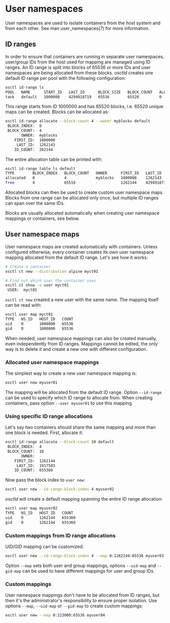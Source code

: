 # User namespaces
User namespaces are used to isolate containers from the host system and from
each other. See man user\_namespaces(7) for more information.

## ID ranges
In order to ensure that containers are running in separate user namespaces,
user/group IDs from the host used for mapping are managed using ID ranges.
An ID range is split into blocks of 65536 or more IDs and user namespaces
are being allocated from these blocks. *osctld* creates one default ID range
per pool with the following configuration:

```bash
osctl id-range ls
POOL   NAME      START_ID   LAST_ID      BLOCK_SIZE   BLOCK_COUNT   ALLOCATED   FREE
tank   default   1000000    4294918719   65536        65520         0          65520
```

This range starts from ID 1000000 and has 65520 blocks, i.e. 65520 unique maps
can be created. Blocks can be allocated as:

```bash
osctl id-range allocate --block-count 4 --owner myblocks default
 BLOCK_INDEX:  0
 BLOCK_COUNT:  4
       OWNER:  myblocks
    FIRST_ID:  1000000
     LAST_ID:  1262143
    ID_COUNT:  262144
```

The entire allocation table can be printed with:

```bash
osctl id-range table ls default
TYPE        BLOCK_INDEX   BLOCK_COUNT   OWNER      FIRST_ID   LAST_ID      ID_COUNT
allocated   0             4             myblocks   1000000    1262143      262144
free        4             65516         -          1262144    4294918719   4293656576
```

Allocated blocks can then be used to create custom user namespace maps. Blocks
from one range can be allocated only once, but multiple ID ranges can span over
the same IDs.

Blocks are usually allocated automatically when creating user namespace
mappings or containers, see below.

## User namespace maps
User namespace maps are created automatically with containers. Unless configured
otherwise, every container creates its own user namespace mapping allocated from
the default ID range. Let's see how it works:

```bash
# Create a container
osctl ct new --distribution alpine myct01

# Find out which user the container uses
osctl ct show -o user myct01
 USER:  myct01
```

`osctl ct new` created a new user with the same name. The mapping itself can be
read with:

```bash
osctl user map myct01
TYPE   NS_ID   HOST_ID   COUNT
uid    0       1000000   65536
gid    0       1000000   65536

```

When needed, user namespace mappings can also be created manually, even
independently from ID ranges. Mappings cannot be edited, the only way is to
delete it and create a new one with different configuration.

### Allocated user namespace mappings
The simplest way to create a new user namespace mapping is:

```bash
osctl user new myuser01
```

The mapping will be allocated from the default ID range. Option `--id-range`
can be used to specify which ID range to allocate from. When creating containers,
pass option `--user myuser01` to use this mapping.

### Using specific ID range allocations
Let's say two containers should share the same mapping and more than one block
is needed. First, allocate it:

```bash
osctl id-range allocate --block-count 10 default
 BLOCK_INDEX:  4
 BLOCK_COUNT:  10
       OWNER:  -
    FIRST_ID:  1262144
     LAST_ID:  1917503
    ID_COUNT:  655360
```

Now pass the block index to `user new`:

```bash
osctl user new --id-range-block-index 4 myuser02
```

*osctld* will create a default mapping spanning the entire ID range allocation:

```bash
osctl user map myuser02
TYPE   NS_ID   HOST_ID   COUNT
uid    0       1262144   655360
gid    0       1262144   655360
```

### Custom mappings from ID range allocations
UID/GID mapping can be customized:

```bash
osctl user new --id-range-block-index 4 --map 0:1262144:65536 myuser03
```

Option `--map` sets both user and group mappings, options `--uid-map`
and `--gid-map` can be used to have different mappings for user and group IDs.

### Custom mappings
User namespace mappings don't have to be allocated from ID ranges, but then
it's the administrator's responsibility to ensure proper isolation. Use
options `--map`, `--uid-map` or `--gid-map` to create custom mappings:

```bash
osctl user new --map 0:123000:65536 myuser04
```
